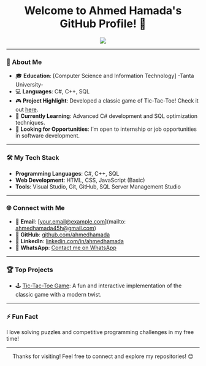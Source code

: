 <h1 align="center">Welcome to Ahmed Hamada's GitHub Profile! 👋</h1>

<p align="center">
  <a href="https://github.com/AhmedHamada/readme-typing-svg">
    <img src="https://readme-typing-svg.herokuapp.com?font=Roboto&color=%23576D8C&size=25&center=true&vCenter=true&width=600&height=100&lines=Ahmed+Hamada;Full-Stack+.NET+Developer;Computer+Science+Student;Tech+Enthusiast;Always+Exploring+New+Technologies">
  </a>
</p>



---

### 🌟 About Me

- 🎓 **Education**: [Computer Science and Information Technology] -Tanta University-
- 💻 **Languages**: C#, C++, SQL
- 🎮 **Project Highlight**: Developed a classic game of Tic-Tac-Toe! Check it out [here](https://github.com/A3medHamada/tic-tac-toe_game.git).
- 🌱 **Currently Learning**: Advanced C# development and SQL optimization techniques.
- 💼 **Looking for Opportunities**: I’m open to internship or job opportunities in software development.

---

### 🛠️ My Tech Stack

- **Programming Languages**: C#, C++, SQL
- **Web Development**: HTML, CSS, JavaScript (Basic)
- **Tools**: Visual Studio, Git, GitHub, SQL Server Management Studio

---

### 🌐 Connect with Me

- 📧 **Email**: [your.email@example.com](mailto: ahmedhamada45h@gmail.com)
- 🔗 **GitHub**: [github.com/ahmedhamada](https://github.com/ahmedhamada)
- 💼 **LinkedIn**: [linkedin.com/in/ahmedhamada]([https://www.linkedin.com/in/ahmed-hamada-a48696310?utm_source=share&utm_campaign=share_via&utm_content=profile&utm_medium=android_app])
- 📱 **WhatsApp**: [Contact me on WhatsApp](https://wa.me/qr/B7XQNW5YCPQ6E1)

---

### 🏆 Top Projects

- 🕹️ [Tic-Tac-Toe Game]([https://github.com/A3medHamada/tic-tac-toe_game.git]): A fun and interactive implementation of the classic game with a modern twist.

---

### ⚡ Fun Fact

I love solving puzzles and competitive programming challenges in my free time!

---

<p align="center">Thanks for visiting! Feel free to connect and explore my repositories! 😊</p>
